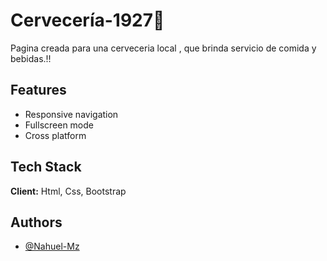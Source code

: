 
# Cervecería-1927🍻

Pagina creada para una cerveceria local , que brinda servicio de comida y bebidas.!!




## Features

- Responsive navigation
- Fullscreen mode
- Cross platform


## Tech Stack

**Client:** Html, Css, Bootstrap




## Authors

- [@Nahuel-Mz](https://www.github.com/Nahuel-Mz)

